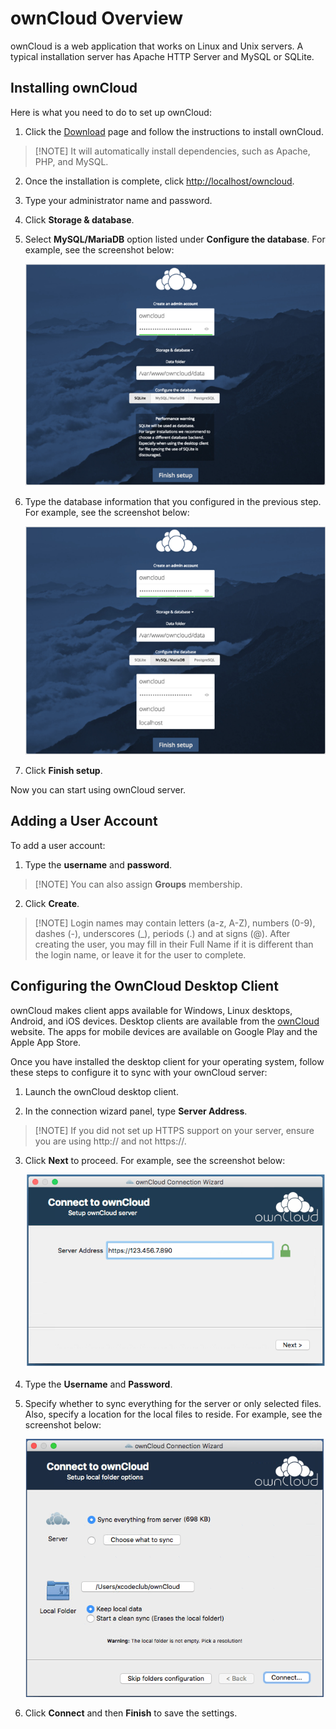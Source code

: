 # ownCloud Overview

ownCloud is a web application that works on Linux and Unix servers. A typical installation server has Apache HTTP Server and MySQL or SQLite.

## Installing ownCloud

Here is what you need to do to set up ownCloud:

1. Click the [Download](https://download.owncloud.org/download/repositories/stable/owncloud/) page and follow the instructions to install ownCloud.
>[!NOTE] It will automatically install dependencies, such as Apache, PHP, and MySQL.

2. Once the installation is complete, click [http://localhost/owncloud](http://localhost/owncloud).

3. Type your administrator name and password.

4. Click **Storage &amp; database**.

5. Select **MySQL/MariaDB** option listed under **Configure the database**. For example, see the screenshot below:

   ![](Image_1.png)

6. Type the database information that you configured in the previous step. For example, see the screenshot below:

   ![](Image_2.png)

7. Click **Finish setup**.

Now you can start using ownCloud server.

## Adding a User Account

To add a user account:

1. Type the **username** and **password**.
>[!NOTE] You can also assign **Groups** membership.

2. Click **Create**.
> [!NOTE] Login names may contain letters (a-z, A-Z), numbers (0-9), dashes (-), underscores (\_), periods (.) and at signs (@). After creating the user, you may fill in their Full Name if it is different than the login name, or leave it for the user to complete.

## Configuring the OwnCloud Desktop Client

ownCloud makes client apps available for Windows, Linux desktops, Android, and iOS devices. Desktop clients are available from the [ownCloud](https://owncloud.org/download/) website. The apps for mobile devices are available on Google Play and the Apple App Store.

Once you have installed the desktop client for your operating system, follow these steps to configure it to sync with your ownCloud server:

1. Launch the ownCloud desktop client.

2. In the connection wizard panel, type **Server Address**.
>[!NOTE] If you did not set up HTTPS support on your server, ensure you are using http:// and not https://.

3. Click **Next** to proceed. For example, see the screenshot below:

   ![](Image_3.png)

4. Type the **Username** and **Password**.

5. Specify whether to sync everything for the server or only selected files. Also, specify a location for the local files to reside. For example, see the screenshot below:

   ![](Image_4.png)

6. Click **Connect** and then **Finish** to save the settings.
